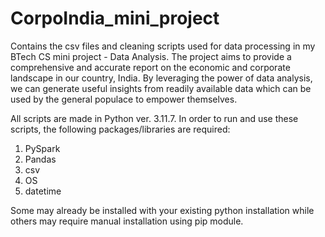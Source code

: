 # CorpoIndia_mini_project
Contains the csv files and cleaning scripts used for data processing in my BTech CS mini project - Data Analysis.
The project aims to provide a comprehensive and accurate report on the economic and corporate landscape in our country, India.
By leveraging the power of data analysis, we can generate useful insights from readily available data which can be used by the general populace to empower themselves.

All scripts are made in Python ver. 3.11.7.
In order to run and use these scripts, the following packages/libraries are required:
  1. PySpark
  2. Pandas
  3. csv
  4. OS
  5. datetime<br/>

Some may already be installed with your existing python installation while others may require manual installation using pip module.
